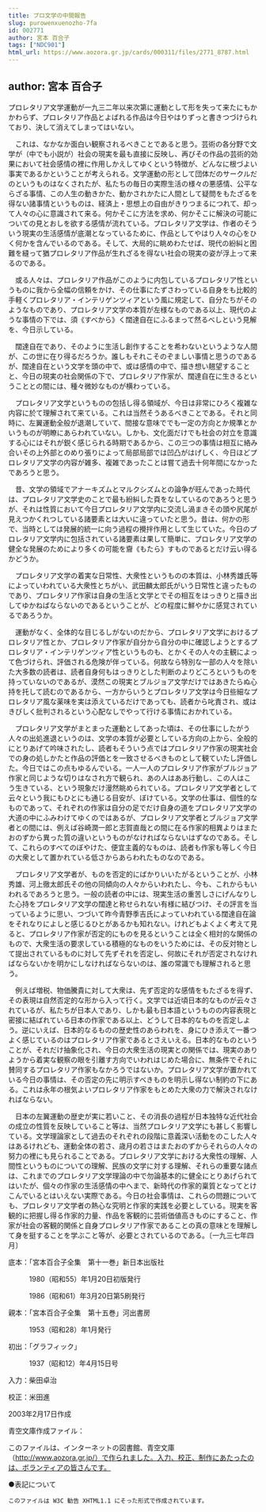 ```yaml
---
title: プロ文学の中間報告
slug: purowenxuenozho-7fa
id: 002771
author: 宮本 百合子
tags: ["NDC901"]
html_url: https://www.aozora.gr.jp/cards/000311/files/2771_8787.html
---
```


## author: 宮本 百合子

プロレタリア文学運動が一九三二年以来次第に運動として形を失って来たにもかかわらず、プロレタリア作品とよばれる作品は今日やはりずっと書きつづけられており、決して消えてしまってはいない。

　これは、なかなか面白い観察されるべきことであると思う。芸術の各分野で文学が（中でも小説が）社会の現実を最も直接に反映し、再びその作品の芸術的効果において社会感情の裡に作用しかえしてゆくという特徴が、どんなに根づよい事実であるかということが考えられる。文学運動の形として団体だのサークルだのというものはなくされたが、私たちの毎日の実際生活の様々の悪感情、公平ならざる事情、この人生の動きかた、動かされかたに人間として疑問をもたざるを得ない諸事情というものは、経済上・思想上の自由がきりつまるにつれて、却って人々の心に意識されて来る。何かそこに方法を求め、何かそこに解決の可能についての見とおしを欲する感情が流れている。プロレタリア文学は、作者のそういう現実の生活感情が底潮となっているために、作品としてやはり人々の心をひく何かを含んでいるのである。そして、大局的に眺めわたせば、現代の紛糾と困難を縫って猶プロレタリア作品が生れざるを得ない社会の現実の姿が浮上って来るのである。

　或る人々は、プロレタリア作品がこのように内包しているプロレタリア性というものに我から全幅の信頼をかけ、その仕事にたずさわっている自身をも比較的手軽くプロレタリア・インテリゲンツィアという風に規定して、自分たちがそのようなものであり、プロレタリア文学の本質が左様なものである以上、現代のような事情の下では、須《すべから》く闊達自在にふるまって然るべしという見解を、今日示している。

　闊達自在であり、そのように生活し創作することを希わないというような人間が、この世に在り得るだろうか。誰しもそれこそのぞましい事情と思うのであるが、闊達自在という文学を頭の中で、或は感情の中で、描き想い翹望することと、今日の現実の社会関係の下で、プロレタリア作家が、闊達自在に生きるということとの間には、種々微妙なものが横わっている。

　プロレタリア文学というものの包括し得る領域が、今日は非常にひろく複雑な内容に於て理解されて来ている。これは当然そうあるべきことである。それと同時に、左翼運動全般が退潮していて、間接な意味ででも一定の方向とか規準とかいうものが明瞭にあらわれていない。しかも、文化面だけでも社会の対立を意識する心にはそれが鋭く感じられる時期であるから、この三つの事情は相互に絡み合いその上外部とのめり張りによって局部局部では凹凸がはげしく、今日ほどプロレタリア文学の内容が雑多、複雑であったことは嘗て過去十何年間になかったであろうと思う。

　昔、文学の領域でアナーキズムとマルクシズムとの論争が旺んであった時代は、プロレタリア文学史のことで最も紛糾した頁をなしているのであろうと思うが、それは性質において今日プロレタリア文学内に交流し渦まきその頭や尻尾が見えつかくれつしている諸要素とは大いに違っていたと思う。昔は、何かの形で、当時としては発展的統一に向う過程の攪拌作用として生じていた。今日のプロレタリア文学内に包括されている諸要素は果して簡単に、プロレタリア文学の健全な発展のためにより多くの可能を齎《もたら》すものであるとだけ云い得るかどうか。

　プロレタリア文学の着実な日常性、大衆性というものの本質は、小林秀雄氏等によっていわれている大衆性とちがい、武田麟太郎氏がいう日常性と違ったものであり、プロレタリア作家は自身の生活と文学とでその相互をはっきりと描き出してゆかねばならないのであるということが、どの程度に鮮やかに感覚されているであろうか。

　運動がなく、全体的な目じるしがないのだから、プロレタリア文学におけるプロレタリア性とか、プロレタリア作家が自分から自分の中に確認しようとするプロレタリア・インテリゲンツィア性というものも、とかくその人々の主観によって色づけられ、評価される危険が伴っている。何故なら特別な一部の人々を除いた大多数の読者は、読者自身何もはっきりとした判断のよりどころというものを持っていないのであるが、漠然この現実とブルジョア文学だけではあきたらぬ心持を托して読むのであるから、一方からいうとプロレタリア文学は今日些細なプロレタリア風な薬味を実は添えているだけであっても、読者から叱責され、或はきびしく批判されるという心配なしでやって行ける事情におかれている。

　プロレタリア文学がまとまった運動としてあった頃は、その仕事にしたがう人々の出処進退というのは、文学の本質が必要としている方向の上から、全般的にとりあげて吟味されたし、読者もそういう点ではプロレタリア作家の現実社会での身の処しかたと作品の評価とを一致させるべきものとして観ていたし評価した。今日ではこの点もゆるんでいる。一人一人のプロレタリア作家がブルジョア作家と同じような切りはなされ方で観られ、あの人はああ行動し、この人はこう生きている、という現象だけ漫然眺められている。プロレタリア文学者として云々という我にもひとにも通じる目安が、ぼけている。文学の仕事は、個性的なものであって、それぞれの作家は自分の足でだけ自身の道をプロレタリア文学の大道の中にふみわけてゆくのではあるが、プロレタリア文学者とブルジョア文学者との間には、例えば谷崎潤一郎と志賀直哉との間に在る作家的相異よりはまたおのずから異った質の違いというものがなければならないはずなのである。そして、これらのすべてのぼやけた、便宜主義的なものは、読者も作家も等しく今日の大衆として置かれている低さからあらわれたものなのである。

　プロレタリア文学者が、ものを否定的にばかりいいたがるということが、小林秀雄、河上徹太郎氏その他の同傾向の人々からいわれたし、今も、これからもいわれるであろうと思う。一般の読者の中には、現実生活の重苦しさにげんなりした心持をプロレタリア文学の闊達と称せられない有様に結びつけ、その評言を当っているように思い、つづいて昨今青野季吉氏によっていわれている闊達自在論をそれなりによしと感じるひとがあるかも知れない。けれどもよくよく考えて見ると、プロレタリア作家が否定的にものを見るということは全く相対的な関係のもので、大衆生活の要求している積極的なものをいうためには、その反対物として提出されているものに対して先ずそれを否定し、何故にそれが否定されなければならないかを明かにしなければならないのは、誰の常識でも理解されると思う。

　例えば増税、物価騰貴に対して大衆は、先ず否定的な感情をもたざるを得ず、その表現は自然否定的な形から入って行く。文学では近頃日本的なものが云々されているが、私たちが日本人であり、しかも最も日本語というものの内容表現と密接に結ばれている日本の作家である以上、どうして日本的なものを否定しよう。逆にいえば、日本的なるものの歴史性のあらわれを、身にひき添えて一番つよく感じているのはプロレタリア作家であるとさえいえる。日本的なものということが、それだけ抽象化され、今日の大衆生活の現実との関係では、現実のありようから着実な観察の眼を引離す方向でいわれはじめた場合に、無条件でそれに賛同するプロレタリア作家もなかろうではないか。プロレタリア文学が置かれている今日の事情は、その否定の先に明示すべきものを明示し得ない制約の下にある。これは永年の根気よいプロレタリア作家をもとめた大衆の力で解決されなければならない。

　日本の左翼運動の歴史が実に若いこと、その消長の過程が日本独特な近代社会の成立の性質を反映していること等は、当然プロレタリア文学にも甚しく影響している。文学理論家として過去のそれぞれの段階に意義深い活動をのこした人々はあるけれども、運動全体の若さ、歳月の若さはまたおのずからそれらの人々の努力の裡にも見られることである。プロレタリア文学における大衆性の理解、人間性というものについての理解、民族の文学に対する理解、それらの重要な諸点は、これまでのプロレタリア文学理論の中で勿論基本的に健全にとりあげられてはいたが、個々の作家の生活感情の中へまで、新時代の作家的稟質となってとけこんでいるとはいえない実際である。今日の社会事情は、これらの問題についても、プロレタリア文学者の熱心な究明と作家的実践を必要としている。現実を客観的に把握し得る作家的力量、作品を客観的に芸術価値高きものにすること、作家が社会の客観的関係と自身プロレタリア作家であることの真の意味とを理解して身を挺することを学ぶこと等が、必要とされているのである。〔一九三七年四月〕













底本：「宮本百合子全集　第十一巻」新日本出版社


　　　1980（昭和55）年1月20日初版発行

　　　1986（昭和61）年3月20日第5刷発行

親本：「宮本百合子全集　第十五巻」河出書房

　　　1953（昭和28）年1月発行

初出：「グラフィック」

　　　1937（昭和12）年4月15日号

入力：柴田卓治

校正：米田進

2003年2月17日作成

青空文庫作成ファイル：

このファイルは、インターネットの図書館、青空文庫（http://www.aozora.gr.jp/）で作られました。入力、校正、制作にあたったのは、ボランティアの皆さんです。











●表記について


	このファイルは W3C 勧告 XHTML1.1 にそった形式で作成されています。